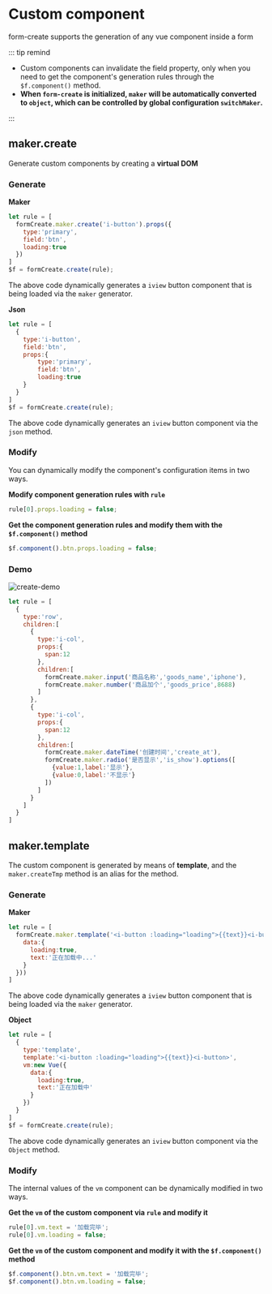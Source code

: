 # Custom component

form-create supports the generation of any vue component inside a form

::: tip remind

- Custom components can invalidate the field property, only when you need to get the component's generation rules through the `$f.component()` method.
- **When `form-create` is initialized, `maker` will be automatically converted to `object`, which can be controlled by global configuration `switchMaker`.**

:::

## maker.create

Generate custom components by creating a **virtual DOM**

### Generate

**Maker**

```js
let rule = [
  formCreate.maker.create('i-button').props({
    type:'primary',
    field:'btn',
    loading:true
  })
]
$f = formCreate.create(rule);
```

 The above code dynamically generates a `iview` button component that is being loaded via the `maker` generator.

**Json**

```js
let rule = [
  {
    type:'i-button',
    field:'btn',
    props:{
    	type:'primary',
    	field:'btn',
    	loading:true
    }
  }
]
$f = formCreate.create(rule);
```

The above code dynamically generates an `iview` button component via the `json` method.

### Modify

You can dynamically modify the component's configuration items in two ways.

**Modify component generation rules with `rule`**

```js
rule[0].props.loading = false;
```

**Get the component generation rules and modify them with the `$f.component()` method**

```js
$f.component().btn.props.loading = false;
```

### Demo

![create-demo](/img/create-demo.jpg)

```js
let rule = [
  {
    type:'row',
    children:[
      {
        type:'i-col',
        props:{
          span:12
        },
        children:[
          formCreate.maker.input('商品名称','goods_name','iphone'),
          formCreate.maker.number('商品加个','goods_price',8688)
        ]
      },
      {
        type:'i-col',
        props:{
          span:12
        },
        children:[
          formCreate.maker.dateTime('创建时间','create_at'),
          formCreate.maker.radio('是否显示','is_show').options([
            {value:1,label:'显示'},
            {value:0,label:'不显示'}
          ])
        ]
      }
    ]
  }
]
```



## maker.template

The custom component is generated by means of **template**, and the `maker.createTmp` method is an alias for the method.



### Generate

**Maker**

```js
let rule = [
  formCreate.maker.template('<i-button :loading="loading">{{text}}<i-button>',new Vue({
    data:{
      loading:true,
      text:'正在加载中...'
    }
  }))
]
```

The above code dynamically generates a `iview` button component that is being loaded via the `maker` generator.



**Object**

```js
let rule = [
  {
    type:'template',
    template:'<i-button :loading="loading">{{text}}<i-button>',
    vm:new Vue({
      data:{
        loading:true,
        text:'正在加载中'
      }
    })
  }
]
$f = formCreate.create(rule);
```

The above code dynamically generates an `iview` button component via the `Object` method.

### Modify

The internal values of the `vm` component can be dynamically modified in two ways.

**Get the `vm` of the custom component via `rule` and modify it**

```js
rule[0].vm.text = '加载完毕';
rule[0].vm.loading = false;
```

**Get the `vm` of the custom component and modify it with the `$f.component()` method**

```js
$f.component().btn.vm.text = '加载完毕';
$f.component().btn.vm.loading = false;
```


